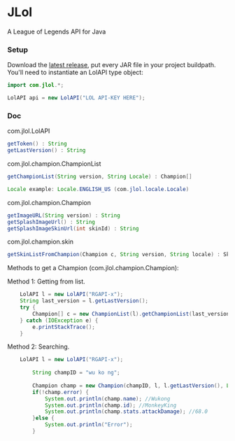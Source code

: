 # JLol
A League of Legends API for Java

### Setup
Download the [latest release](https://github.com/rillis/JLol/releases/latest), put every JAR file in your project buildpath.
You'll need to instantiate an LolAPI type object:

```java
import com.jlol.*;

LolAPI api = new LolAPI("LOL API-KEY HERE");
```

### Doc
com.jlol.LolAPI
```java
getToken() : String
getLastVersion() : String
```
com.jlol.champion.ChampionList
```java
getChampionList(String version, String Locale) : Champion[]

Locale example: Locale.ENGLISH_US (com.jlol.locale.Locale)
```
com.jlol.champion.Champion
```java
getImageURL(String version) : String
getSplashImageUrl() : String
getSplashImageSkinUrl(int skinId) : String
```
com.jlol.champion.skin
```java
getSkinListFromChampion(Champion c, String version, String locale) : Skin[]
```

Methods to get a Champion (com.jlol.champion.Champion):

Method 1: Getting from list.
```java
	LolAPI l = new LolAPI("RGAPI-x");
	String last_version = l.getLastVersion();
	try {
		Champion[] c = new ChampionList(l).getChampionList(last_version, Locale.PORTUGUESE);
	} catch (IOException e) {
		e.printStackTrace();
	}
```

Method 2: Searching.
```java
	LolAPI l = new LolAPI("RGAPI-x");
		
		String champID = "wu ko ng";
		
		Champion champ = new Champion(champID, l, l.getLastVersion(), Locale.PORTUGUESE);
		if(!champ.error) {
			System.out.println(champ.name); //Wukong
			System.out.println(champ.id); //MonkeyKing
			System.out.println(champ.stats.attackDamage); //68.0
		}else {
			System.out.println("Error");
		}
```